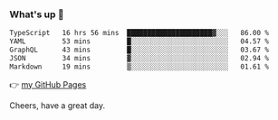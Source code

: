 ### What's up 👋

<!--START_SECTION:waka-->

```txt
TypeScript   16 hrs 56 mins  █████████████████████▓░░░   86.00 %
YAML         53 mins         █░░░░░░░░░░░░░░░░░░░░░░░░   04.57 %
GraphQL      43 mins         █░░░░░░░░░░░░░░░░░░░░░░░░   03.67 %
JSON         34 mins         ▓░░░░░░░░░░░░░░░░░░░░░░░░   02.94 %
Markdown     19 mins         ▒░░░░░░░░░░░░░░░░░░░░░░░░   01.61 %
```

<!--END_SECTION:waka-->

👉 [my GitHub Pages](https://ykzhukian.github.io)

Cheers, have a great day.

